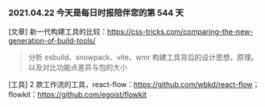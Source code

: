 ### 2021.04.22 今天是每日时报陪伴您的第 544 天

[文章] 新一代构建工具的比较：<https://css-tricks.com/comparing-the-new-generation-of-build-tools/>

> 分析 esbuild、snowpack、vite、wmr 构建工具背后的设计思想，原理。以及对比功能点差异与包的大小

[工具] 2 款工作流的工具，react-flow：<https://github.com/wbkd/react-flow>；flowkit：<https://github.com/egoist/flowkit>

